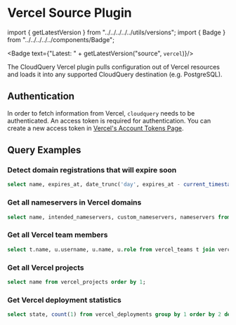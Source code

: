 # Vercel Source Plugin

import { getLatestVersion } from "../../../../../utils/versions";
import { Badge } from "../../../../../components/Badge";

<Badge text={"Latest: " + getLatestVersion("source", `vercel`)}/>

The CloudQuery Vercel plugin pulls configuration out of Vercel resources and loads it into any supported CloudQuery destination (e.g. PostgreSQL).

## Authentication

In order to fetch information from Vercel, `cloudquery` needs to be authenticated. An access token is required for authentication. You can create a new access token in [Vercel's Account Tokens Page](https://vercel.com/account/tokens).

## Query Examples

### Detect domain registrations that will expire soon

```sql
select name, expires_at, date_trunc('day', expires_at - current_timestamp) as days_left from vercel_domains where (expires_at - interval '90 day') < current_timestamp order by 1;
```

### Get all nameservers in Vercel domains

```sql
select name, intended_nameservers, custom_nameservers, nameservers from vercel_domains order by 1;
```

### Get all Vercel team members

```sql
select t.name, u.username, u.name, u.role from vercel_teams t join vercel_team_members u on u.team_id=t.id order by 1, 2;
```

### Get all Vercel projects

```sql
select name from vercel_projects order by 1;
```
### Get Vercel deployment statistics

```sql
select state, count(1) from vercel_deployments group by 1 order by 2 desc;
```
